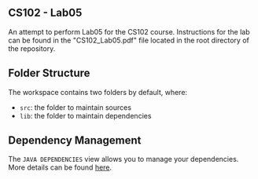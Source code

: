 ## CS102 - Lab05

An attempt to perform Lab05 for the CS102 course. Instructions for the lab can be found in the "CS102_Lab05.pdf" file located in the root directory of the repository.

## Folder Structure

The workspace contains two folders by default, where:

- `src`: the folder to maintain sources
- `lib`: the folder to maintain dependencies

## Dependency Management

The `JAVA DEPENDENCIES` view allows you to manage your dependencies. More details can be found [here](https://github.com/microsoft/vscode-java-pack/blob/master/release-notes/v0.9.0.md#work-with-jar-files-directly).
